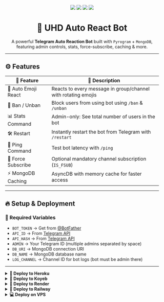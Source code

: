 <p align="center">
  <img src="https://img.shields.io/github/license/UHD-Botz/UHD-Auto-React-Bot?style=for-the-badge&color=blue" />
  <img src="https://img.shields.io/badge/Made%20By-UHD%20Official-8A2BE2?style=for-the-badge&logo=telegram" />
  <img src="https://img.shields.io/badge/Powered%20By-Pyrogram-2c2c2c?style=for-the-badge&logo=python" />
  <img src="https://img.shields.io/badge/MongoDB-Async-brightgreen?style=for-the-badge&logo=mongodb" />
</p>

<h1 align="center">🤖 UHD Auto React Bot</h1>
<p align="center">
  A powerful <b>Telegram Auto Reaction Bot</b> built with <code>Pyrogram</code> + <code>MongoDB</code>, featuring admin controls, stats, force-subscribe, caching & more.  
</p>

---

## ⚙️ Features

| 🚀 Feature             | 🧠 Description                                                                 |
|------------------------|--------------------------------------------------------------------------------|
| 🤖 Auto Emoji React    | Reacts to every message in group/channel with rotating emojis                  |
| 🚫 Ban / Unban         | Block users from using bot using `/ban` & `/unban`                            |
| 📊 Stats Command       | Admin-only: See total number of users in the bot                              |
| 🛠 Restart             | Instantly restart the bot from Telegram with `/restart`                       |
| 🔎 Ping Command        | Test bot latency with `/ping`                                                 |
| 🔐 Force Subscribe     | Optional mandatory channel subscription (`IS_FSUB`)                           |
| ⚡ MongoDB Caching     | AsyncDB with memory cache for faster access                                   |

---

## 🔥 Setup & Deployment

### 🔑 Required Variables
- `BOT_TOKEN` → Get from [@BotFather](https://t.me/BotFather)  
- `API_ID` → From [Telegram API](https://my.telegram.org/apps)  
- `API_HASH` → From [Telegram API](https://my.telegram.org/apps)  
- `ADMIN` → Your Telegram ID (multiple admins separated by space)  
- `DB_URI` → MongoDB connection URI  
- `DB_NAME` → MongoDB database name  
- `LOG_CHANNEL` → Channel ID for bot logs (bot must be admin there)  

---

<details>
<summary><b>🚀 Deploy to Heroku</b></summary>

[![Deploy](https://img.shields.io/badge/Deploy%20To%20Heroku-430098?style=for-the-badge&logo=heroku&logoColor=white)](https://heroku.com/deploy?template=https://github.com/UHD-Botz/UHD-Auto-React-Bot)
</details>

<details>
<summary><b>🚀 Deploy to Koyeb</b></summary>

[![Deploy to Koyeb](https://www.koyeb.com/static/images/deploy/button.svg)](https://app.koyeb.com/deploy?name=uhd-auto-react-bot&type=git&repository=UHD-Botz%2FUHD-Auto-React-Bot)
</details>

<details>
<summary><b>🚀 Deploy to Render</b></summary>

[![Deploy to Render](https://render.com/images/deploy-to-render-button.svg)](https://render.com/deploy?repo=https://github.com/UHD-Botz/UHD-Auto-React-Bot)
</details>

<details>
<summary><b>🚀 Deploy to Railway</b></summary>

[![Deploy on Railway](https://railway.app/button.svg)](https://railway.app/new/template?template=https://github.com/UHD-Botz/UHD-Auto-React-Bot)
</details>

<details>
<summary><b>💻 Deploy on VPS</b></summary>

```bash
# Clone The Repository
git clone https://github.com/UHD-Botz/UHD-Auto-React-Bot.git

# Enter Directory
cd UHD-Auto-React-Bot

# Install Required Packages
pip3 install -r requirements.txt

# Add Your API_ID, API_HASH, BOT_TOKEN, etc. in config.py

# Run The Bot
python3 bot.py
